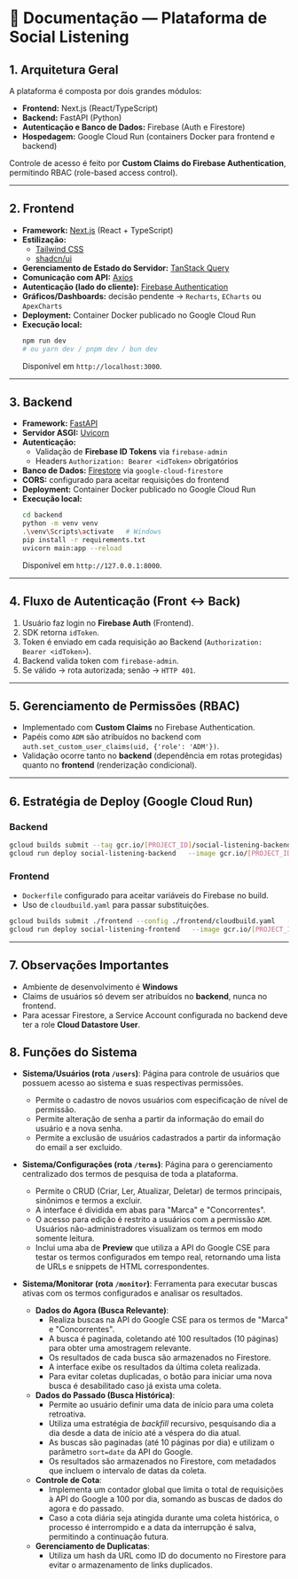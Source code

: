 # 📌 Documentação — Plataforma de Social Listening

## 1. Arquitetura Geral

A plataforma é composta por dois grandes módulos:

- **Frontend:** Next.js (React/TypeScript)  
- **Backend:** FastAPI (Python)  
- **Autenticação e Banco de Dados:** Firebase (Auth e Firestore)  
- **Hospedagem:** Google Cloud Run (containers Docker para frontend e backend)

Controle de acesso é feito por **Custom Claims do Firebase Authentication**, permitindo RBAC (role-based access control).

---

## 2. Frontend

- **Framework:** [Next.js](https://nextjs.org/) (React + TypeScript)  
- **Estilização:**  
  - [Tailwind CSS](https://tailwindcss.com/)  
  - [shadcn/ui](https://ui.shadcn.com/)  
- **Gerenciamento de Estado do Servidor:** [TanStack Query](https://tanstack.com/query)  
- **Comunicação com API:** [Axios](https://axios-http.com/)  
- **Autenticação (lado do cliente):** [Firebase Authentication](https://firebase.google.com/docs/auth)  
- **Gráficos/Dashboards:** decisão pendente → `Recharts`, `ECharts` ou `ApexCharts`  
- **Deployment:** Container Docker publicado no Google Cloud Run  
- **Execução local:**  
  ```bash
  npm run dev
  # ou yarn dev / pnpm dev / bun dev
  ```
  Disponível em `http://localhost:3000`.

---

## 3. Backend

- **Framework:** [FastAPI](https://fastapi.tiangolo.com/)  
- **Servidor ASGI:** [Uvicorn](https://www.uvicorn.org/)  
- **Autenticação:**  
  - Validação de **Firebase ID Tokens** via `firebase-admin`  
  - Headers `Authorization: Bearer <idToken>` obrigatórios  
- **Banco de Dados:** [Firestore](https://firebase.google.com/docs/firestore) via `google-cloud-firestore`  
- **CORS:** configurado para aceitar requisições do frontend  
- **Deployment:** Container Docker publicado no Google Cloud Run  
- **Execução local:**  
  ```bash
  cd backend
  python -m venv venv
  .\venv\Scripts\activate   # Windows
  pip install -r requirements.txt
  uvicorn main:app --reload
  ```
  Disponível em `http://127.0.0.1:8000`.

---

## 4. Fluxo de Autenticação (Front ↔ Back)

1. Usuário faz login no **Firebase Auth** (Frontend).  
2. SDK retorna `idToken`.  
3. Token é enviado em cada requisição ao Backend (`Authorization: Bearer <idToken>`).  
4. Backend valida token com `firebase-admin`.  
5. Se válido → rota autorizada; senão → `HTTP 401`.

---

## 5. Gerenciamento de Permissões (RBAC)

- Implementado com **Custom Claims** no Firebase Authentication.  
- Papéis como `ADM` são atribuídos no backend com `auth.set_custom_user_claims(uid, {'role': 'ADM'})`.  
- Validação ocorre tanto no **backend** (dependência em rotas protegidas) quanto no **frontend** (renderização condicional).  

---

## 6. Estratégia de Deploy (Google Cloud Run)

### Backend
```bash
gcloud builds submit --tag gcr.io/[PROJECT_ID]/social-listening-backend ./backend
gcloud run deploy social-listening-backend   --image gcr.io/[PROJECT_ID]/social-listening-backend   --platform managed --region us-central1   --allow-unauthenticated --port 8000
```

### Frontend
- `Dockerfile` configurado para aceitar variáveis do Firebase no build.  
- Uso de `cloudbuild.yaml` para passar substituições.  
```bash
gcloud builds submit ./frontend --config ./frontend/cloudbuild.yaml   --substitutions=_NEXT_PUBLIC_FIREBASE_API_KEY="..."
gcloud run deploy social-listening-frontend   --image gcr.io/[PROJECT_ID]/social-listening-frontend   --platform managed --region us-central1 --allow-unauthenticated
```

---

## 7. Observações Importantes

- Ambiente de desenvolvimento é **Windows**
- Claims de usuários só devem ser atribuídos no **backend**, nunca no frontend.  
- Para acessar Firestore, a Service Account configurada no backend deve ter a role **Cloud Datastore User**.


## 8. Funções do Sistema

- **Sistema/Usuários (rota `/users`)**: Página para controle de usuários que possuem acesso ao sistema e suas respectivas permissões. 
  - Permite o cadastro de novos usuários com especificação de nível de permissão.
  - Permite alteração de senha a partir da informação do email do usuário e a nova senha.
  - Permite a exclusão de usuários cadastrados a partir da informação do email a ser excluido.

- **Sistema/Configurações (rota `/terms`)**: Página para o gerenciamento centralizado dos termos de pesquisa de toda a plataforma.
  - Permite o CRUD (Criar, Ler, Atualizar, Deletar) de termos principais, sinônimos e termos a excluir.
  - A interface é dividida em abas para "Marca" e "Concorrentes".
  - O acesso para edição é restrito a usuários com a permissão `ADM`. Usuários não-administradores visualizam os termos em modo somente leitura.
  - Inclui uma aba de **Preview** que utiliza a API do Google CSE para testar os termos configurados em tempo real, retornando uma lista de URLs e snippets de HTML correspondentes.

- **Sistema/Monitorar (rota `/monitor`)**: Ferramenta para executar buscas ativas com os termos configurados e analisar os resultados.
  - **Dados do Agora (Busca Relevante)**:
    - Realiza buscas na API do Google CSE para os termos de "Marca" e "Concorrentes".
    - A busca é paginada, coletando até 100 resultados (10 páginas) para obter uma amostragem relevante.
    - Os resultados de cada busca são armazenados no Firestore.
    - A interface exibe os resultados da última coleta realizada.
    - Para evitar coletas duplicadas, o botão para iniciar uma nova busca é desabilitado caso já exista uma coleta.
  - **Dados do Passado (Busca Histórica)**:
    - Permite ao usuário definir uma data de início para uma coleta retroativa.
    - Utiliza uma estratégia de *backfill* recursivo, pesquisando dia a dia desde a data de início até a véspera do dia atual.
    - As buscas são paginadas (até 10 páginas por dia) e utilizam o parâmetro `sort=date` da API do Google.
    - Os resultados são armazenados no Firestore, com metadados que incluem o intervalo de datas da coleta.
  - **Controle de Cota**:
    - Implementa um contador global que limita o total de requisições à API do Google a 100 por dia, somando as buscas de dados do agora e do passado.
    - Caso a cota diária seja atingida durante uma coleta histórica, o processo é interrompido e a data da interrupção é salva, permitindo a continuação futura.
  - **Gerenciamento de Duplicatas**:
    - Utiliza um hash da URL como ID do documento no Firestore para evitar o armazenamento de links duplicados.